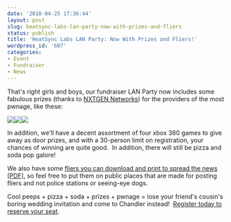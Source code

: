 ```yaml
---
date: '2010-04-25 17:36:44'
layout: post
slug: heatsync-labs-lan-party-now-with-prizes-and-fliers
status: publish
title: 'HeatSync Labs LAN Party: Now With Prizes and Fliers!'
wordpress_id: '607'
categories:
- Event
- Fundraiser
- News
---
```


That's right girls and boys, our fundraiser LAN Party now includes some fabulous prizes (thanks to [NXTGEN Networks](http://www.nxtgennetworks.com/)) for the providers of the most pwnage, like these:


[![](http://www.heatsynclabs.org/wp-content/uploads/2010/04/asus_vid_card.jpg)](http://www.newegg.com/Product/Product.aspx?Item=N82E16814121320)[![](http://www.heatsynclabs.org/wp-content/uploads/2010/04/DH55TC_sm.jpg)](http://www.intel.com/products/desktop/motherboards/DH55TC/DH55TC-overview.htm)[![](http://www.heatsynclabs.org/wp-content/uploads/2010/04/intel_core.jpg)](http://www.intel.com/products/processor/corei5/index.htm)


In addition, we'll have a decent assortment of four xbox 360 games to give away as door prizes, and with a 30-person limit on registration, your chances of winning are quite good.   In addition, there will still be pizza and soda pop galore!

We also have some [fliers you can download and print to spread the news [PDF]](http://www.heatsynclabs.org/wp-content/uploads/2010/04/HSL-LAN-Party-Flier.pdf), so feel free to put them on public places that are made for posting fliers and not police stations or seeing-eye dogs.

Cool peeps + pizza + soda + prizes + pwnage = lose your friend's cousin's boring wedding invitation and come to Chandler instead!  [Register today to reserve your seat](http://www.heatsynclabs.org/events/lan-party/).
